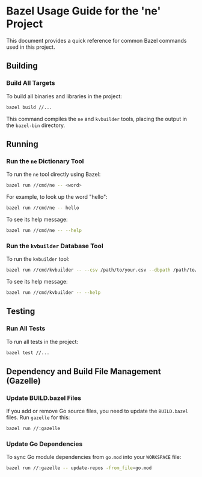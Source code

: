 # Bazel Usage Guide for the 'ne' Project

This document provides a quick reference for common Bazel commands used in this project.

## Building

### Build All Targets

To build all binaries and libraries in the project:

```bash
bazel build //...
```

This command compiles the `ne` and `kvbuilder` tools, placing the output in the `bazel-bin` directory.

## Running

### Run the `ne` Dictionary Tool

To run the `ne` tool directly using Bazel:

```bash
bazel run //cmd/ne -- <word>
```

For example, to look up the word "hello":

```bash
bazel run //cmd/ne -- hello
```

To see its help message:

```bash
bazel run //cmd/ne -- --help
```

### Run the `kvbuilder` Database Tool

To run the `kvbuilder` tool:

```bash
bazel run //cmd/kvbuilder -- --csv /path/to/your.csv --dbpath /path/to/your.db
```

To see its help message:

```bash
bazel run //cmd/kvbuilder -- --help
```

## Testing

### Run All Tests

To run all tests in the project:

```bash
bazel test //...
```

## Dependency and Build File Management (Gazelle)

### Update BUILD.bazel Files

If you add or remove Go source files, you need to update the `BUILD.bazel` files. Run `gazelle` for this:

```bash
bazel run //:gazelle
```

### Update Go Dependencies

To sync Go module dependencies from `go.mod` into your `WORKSPACE` file:

```bash
bazel run //:gazelle -- update-repos -from_file=go.mod
```

